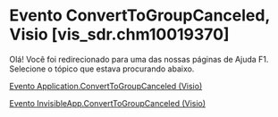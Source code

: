 
# Evento ConvertToGroupCanceled, Visio [vis_sdr.chm10019370]

Olá! Você foi redirecionado para uma das nossas páginas de Ajuda F1. Selecione o tópico que estava procurando abaixo.

[Evento Application.ConvertToGroupCanceled (Visio)](http://msdn.microsoft.com/library/0cc49837-c819-774c-c69b-45ae86b7fa0d%28Office.15%29.aspx)

[Evento InvisibleApp.ConvertToGroupCanceled (Visio)](http://msdn.microsoft.com/library/28a6f088-2ee5-fba3-6d63-b02b2ab36085%28Office.15%29.aspx)

